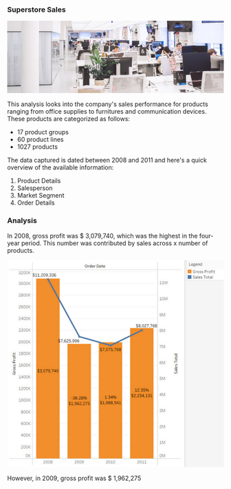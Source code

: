 ### Superstore Sales

<a href="https://www.pexels.com/photo/white-plastic-chairs-and-tables-in-white-room-3778619/">![alt text](/visuals/header_superstore.jpg "Photo by Polina Zimmerman")</a>


This analysis looks into the company's sales performance for products ranging from office supplies to furnitures and communication devices. These products are categorized as follows:

* 17 product groups
* 60 product lines
* 1027 products

The data captured is dated between 2008 and 2011 and here's a quick overview of the available information:
1. Product Details
2. Salesperson
3. Market Segment
4. Order Details

### Analysis

In 2008, gross profit was $ 3,079,740, which was the highest in the four-year period. This number was contributed by sales across x number of products.

![alt text](https://github.com/atikahmd/Superstore-Sales/blob/e7c47c48700dba48dcb66221f6b0dc5b6e156a3d/visuals/sales_profit.jpg "Total Sales vs Gross Profit")

However, in 2009, gross profit was $ 1,962,275


